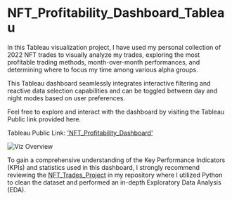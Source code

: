# NFT_Profitability_Dashboard_Tableau

In this Tableau visualization project, I have used my personal collection of 2022 NFT trades to visually analyze my trades, exploring the most profitable trading methods, month-over-month performances, and determining where to focus my time among various alpha groups. 
 
This Tableau dashboard seamlessly integrates interactive filtering and reactive data selection capabilities and can be toggled between day and night modes based on user preferences.

Feel free to explore and interact with the dashboard by visiting the Tableau Public link provided here.

Tableau Public Link:  ['NFT_Profitability_Dashboard'](https://public.tableau.com/app/profile/moka.kash/viz/NFT_Profitability/NFT_Profitability?publish=yes)

![Viz Overview](https://github.com/Mokakash/NFT_Profitability_Dashboard_Tableau/blob/main/Assets/NFT_Dashboard.gif)

 
To gain a comprehensive understanding of the Key Performance Indicators (KPIs) and statistics used in this dashboard, I strongly recommend reviewing the [NFT_Trades_Project](https://github.com/Mokakash/NFT_Trades_Project_Python) in my repository where I utilized Python to clean the dataset and performed an in-depth Exploratory Data Analysis (EDA).
